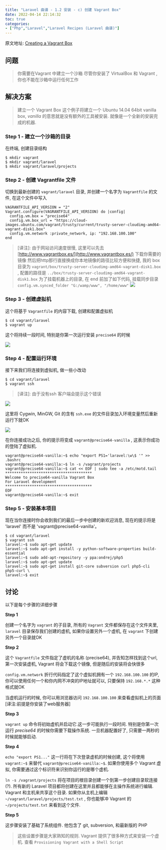 ```yaml
---
title: "Laravel 曲谱 - 1.2 安装 - c) 创建 Vagrant Box"
date: 2022-04-14 22:14:32
toc: true
categories:
- ["Php","Laravel","Laravel Recipes (Laravel 曲谱)"]
---
```


原文地址: [Creating a Vagrant Box](http://laravel-recipes.com/recipes/17)




## 问题
> 你需要在Vagrant 中建立一个沙箱
> 尽管你安装了 VirtualBox  和 Vagrant , 你也不能在沙箱中运行任何工作


## 解决方案
> 建立一个 Vagrant Box
> 这个例子将建立一个  Ubuntu 14.04 64bit vanilla box, _vanilla_ 的意思就是没有额外的工具被安装. 就像是一个全新的安装完成的机器.


### Step 1 - 建立一个沙箱的目录
在终端, 创建目录结构
```
$ mkdir vagrant
$ mkdir vagrant/laravel
$ mkdir vagrant/laravel/projects
```

### Step 2 - 创建 Vagrantfile 文件
切换到最新创建的 `vagrant/laravel` 目录, 并创建一个名字为 `Vagrantfile` 的文件, 在这个文件中写入
```
VAGRANTFILE_API_VERSION = "2"
Vagrant.configure(VAGRANTFILE_API_VERSION) do |config|
  config.vm.box = "precise64"
  config.vm.box_url = "https://cloud-images.ubuntu.com/vagrant/trusty/current/trusty-server-cloudimg-amd64-vagrant-disk1.box"
  config.vm.network :private_network, ip: "192.168.100.100"
end
```
> [译注]: 由于网站访问速度很慢, 这里可以先去 [http://www.vagrantbox.es/](http://www.vagrantbox.es/) 下载你需要的镜像 然后把http那行直接换成你本地镜像的路径比较方便和快捷, 我的 box 目录为 `vagrant/box/trusty-server-cloudimg-amd64-vagrant-disk1.box` , 配置的路径是 `../box/trusty-server-cloudimg-amd64-vagrant-disk1.box`
> 为了挂载机器上的目录, 在 end 前加了如下代码, 挂载同步目录
> `config.vm.synced_folder "G:/wamp/www", "/home/www"`
> ![](https://file.wulicode.com/yuque/202208/04/14/5939mRyZua4U.jpg?x-oss-process=image/resize,h_63)


### Step 3 - 创建虚拟机
这个将基于 `Vagrantfile` 的内容下载, 创建和配置虚拟机
```
$ cd vagrant/laravel
$ vagrant up
```
这个将持续一段时间, 特别是你第一次运行安装 `precise64` 的时候

![](https://file.wulicode.com/yuque/202208/04/14/5940jBl7AJjI.jpg?x-oss-process=image/resize,h_653)

### Step 4 - 配置运行环境
接下来我们将连接到虚拟机, 做一些小改动
```
$ cd vagrant/laravel
$ vagrant ssh
```
> [译注]: 由于没有ssh 客户端会提示这个错误

![](https://file.wulicode.com/yuque/202208/04/14/5940y8WrQmrc.jpg?x-oss-process=image/resize,h_169)

这里将 Cygwin, MinGW, Git 的含有 `ssh.exe` 的文件目录加入环境变量然后重新运行下就OK

![](https://file.wulicode.com/yuque/202208/04/14/5940FXej65JV.jpg?x-oss-process=image/resize,h_202)

在你连接成功之后, 你的提示将变成 `vagrant@precise64-vanilla` , 这表示你成功的登陆了虚拟机.
```
vagrant@precise64-vanilla:~$ echo "export PS1='laravel:\w\$ '" >> .bashrc
vagrant@precise64-vanilla:~$ ln -s /vagrant/projects
vagrant@precise64-vanilla:~$ cat << EOF | sudo tee -a /etc/motd.tail
***************************************
Welcome to precise64-vanilla Vagrant Box
For Laravel development
***************************************
EOF
vagrant@precise64-vanilla:~$ exit
```

### Step 5 - 安装基本项目
现在当你连接时你会收到我们的最后一步中创建的新欢迎消息, 现在的提示将是 'laravel' 而不是 'vagrant@precise64-vanilla'。
```
$ cd vagrant/laravel
$ vagrant ssh
laravel:~$ sudo apt-get update
laravel:~$ sudo apt-get install -y python-software-properties build-essential
laravel:~$ sudo add-apt-repository -y ppa:ondrej/php5
laravel:~$ sudo apt-get update
laravel:~$ sudo apt-get install git-core subversion curl php5-cli php5-curl \
laravel:~$ exit
```

## 讨论
以下是每个步骤的详细步骤

**Step 1**

创建一个名字为 `vagrant` 的子目录, 所有的 `Vagrant` 文件都保存在这个文件夹里, `laravel` 目录保存我们创建的虚机, 如果你设置另外一个虚机, 在 `vagrant` 下创建另外一个目录就OK

**Step 2**

这个 `Vagrantfile` 文件指定了虚机的名称 (precise64), 并告知怎样找到这个url, 第一次安装虚机, Vagrant 将会下载这个镜像, 但是随后的安装将会快很多

`config.vm.network` 折行代码指定了这个虚拟机拥有一个 `192.168.100.100` 的IP, 你可以使用任何一个和你内网不冲突的IP地址就可以, 只要保持 `192.168.*.*` 这种格式就OK

当虚机运行的时候, 你可以用浏览器访问 `192.168.100.100` 来查看虚拟机上的页面[译注:前提是你安装了web服务器]

**Step 3**

`vagrant up` 命令将初始虚机并启动它.这一步可能执行一段时间. 特别是你第一次运行 _precise64_ 的时候你需要下载操作系统. 一旦机器配置好了, 只需要一两秒的时候就能够启动.

**Step 4**

`echo "export PS1..."` 这一行将在下次登录虚机的时候创建, 这个将使用 `vagrant:~$` 来替代 `vagrant@precise64-vanilla:~$`. 如果你使用多个 Vagrant 虚拟, 你需要通过这个标识符来识别你运行的是哪个虚机.

`ln -s /vagrant/projects` 将在项目的根目录创建一个到第一步创建目录软连接(?). 所有新的 Laravel 项目都将创建在这里并且都能够在主操作系统进行编辑. Vagrant 和主机来共享这个目录. 如果你从主机上编辑 `~/vagrant/laravel/projects/test.txt` , 你也能够冲 Vagrant 的 `~/projects/test.txt` 来看到这个文件.

**Step 5**

这步骤安装了基础了系统组件. 他包含了 git, subversion, 和最新版的 PHP
> 这些设置步骤是大家熟知的规则. Vagrant 提供了很多种方式来安装一个虚机. 查看 `Provisioning Vagrant with a Shell Script`

